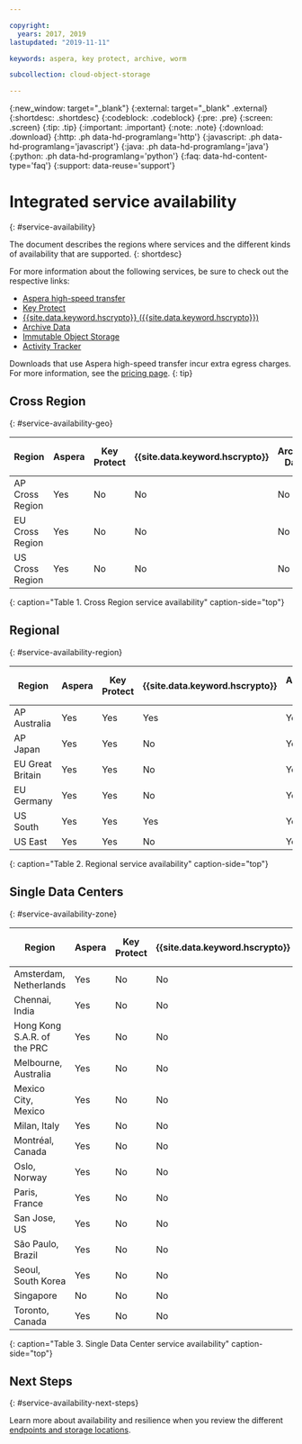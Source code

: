 ```yaml
---

copyright:
  years: 2017, 2019
lastupdated: "2019-11-11"

keywords: aspera, key protect, archive, worm

subcollection: cloud-object-storage

---
```

{:new_window: target="_blank"}
{:external: target="_blank" .external}
{:shortdesc: .shortdesc}
{:codeblock: .codeblock}
{:pre: .pre}
{:screen: .screen}
{:tip: .tip}
{:important: .important}
{:note: .note}
{:download: .download} 
{:http: .ph data-hd-programlang='http'} 
{:javascript: .ph data-hd-programlang='javascript'} 
{:java: .ph data-hd-programlang='java'} 
{:python: .ph data-hd-programlang='python'}
{:faq: data-hd-content-type='faq'}
{:support: data-reuse='support'}

# Integrated service availability
{: #service-availability}

The document describes the regions where services and the different kinds of availability that are supported.
{: shortdesc}

For more information about the following services, be sure to check out the respective links:

* [Aspera high-speed transfer](/docs/services/cloud-object-storage/basics?topic=cloud-object-storage-aspera)
* [Key Protect](/docs/services/cloud-object-storage/basics/cloud-object-storage/basics?topic=cloud-object-storage-encryption#sse-kp)
* [{{site.data.keyword.hscrypto}} ({{site.data.keyword.hscrypto}})](/docs/services/cloud-object-storage?topic=cloud-object-storage-encryption)
* [Archive Data](/docs/services/cloud-object-storage/basics?topic=cloud-object-storage-archive)
* [Immutable Object Storage](/docs/services/cloud-object-storage/basics?topic=cloud-object-storage-immutable)
* [Activity Tracker](/docs/services/Activity-Tracker-with-LogDNA?topic=logdnaat-getting-started#getting-started)


Downloads that use Aspera high-speed transfer incur extra egress charges. For more information, see the [pricing page](https://www.ibm.com/cloud/object-storage).
{: tip}

## Cross Region
{: #service-availability-geo}

| Region          | Aspera | Key Protect | {{site.data.keyword.hscrypto}} | Archive Data | Immutable Object Storage | Activity Tracker | Functions |
|-----------------|--------|-------------|--------------------------------|--------------|--------------------------|------------------|-----------|
| AP Cross Region | Yes    | No          | No                             | No           | No                       | Tokyo            | No        |
| EU Cross Region | Yes    | No          | No                             | No           | No                       | Frankfurt        | No        |
| US Cross Region | Yes    | No          | No                             | No           | Yes                      | Dallas           | No        |
{: caption="Table 1. Cross Region service availability" caption-side="top"}

## Regional
{: #service-availability-region}

| Region           | Aspera | Key Protect | {{site.data.keyword.hscrypto}} | Archive Data | Immutable Object Storage | Activity Tracker | Functions |
|------------------|--------|-------------|--------------------------------|--------------|--------------------------|------------------|-----------|
| AP Australia     | Yes    | Yes         | Yes                            | Yes          | Yes                      | Sydney           | No        |
| AP Japan         | Yes    | Yes         | No                             | Yes          | Yes                      | Tokyo            | Yes       |
| EU Great Britain | Yes    | Yes         | No                             | Yes          | Yes                      | London           | Yes       |
| EU Germany       | Yes    | Yes         | No                             | Yes          | Yes                      | Frankfurt        | Yes       |
| US South         | Yes    | Yes         | Yes                            | Yes          | Yes                      | Dallas           | Yes       |
| US East          | Yes    | Yes         | No                             | Yes          | Yes                      | Dallas           | Yes       |
{: caption="Table 2. Regional service availability" caption-side="top"}

## Single Data Centers
{: #service-availability-zone}

| Region                      | Aspera | Key Protect | {{site.data.keyword.hscrypto}} | Archive Data | Immutable Object Storage | Activity Tracker | Functions |
|-----------------------------|--------|-------------|--------------------------------|--------------|--------------------------|------------------|-----------|
| Amsterdam, Netherlands      | Yes    | No          | No                             | No           | No                       | Frankfurt        | No        |
| Chennai, India              | Yes    | No          | No                             | No           | No                       | Tokyo            | No        |
| Hong Kong S.A.R. of the PRC | Yes    | No          | No                             | No           | No                       | Tokyo            | No        |
| Melbourne, Australia        | Yes    | No          | No                             | No           | No                       | Sydney           | No        |
| Mexico City, Mexico         | Yes    | No          | No                             | No           | No                       | Dallas           | No        |
| Milan, Italy                | Yes    | No          | No                             | No           | No                       | Frankfurt        | No        |
| Montréal, Canada            | Yes    | No          | No                             | No           | No                       | Dallas           | No        |
| Oslo, Norway                | Yes    | No          | No                             | No           | No                       | Frankfurt        | No        |
| Paris, France               | Yes    | No          | No                             | No           | No                       | Frankfurt        | No        |
| San Jose, US                | Yes    | No          | No                             | No           | No                       | Dallas           | No        |
| São Paulo, Brazil           | Yes    | No          | No                             | Yes          | No                       | Dallas           | No        |
| Seoul, South Korea          | Yes    | No          | No                             | No           | No                       | Tokyo            | No        |
| Singapore                   | No     | No          | No                             | No           | No                       | Tokyo            | No        |
| Toronto, Canada             | Yes    | No          | No                             | Yes          | No                       | Dallas           | No        |
{: caption="Table 3. Single Data Center service availability" caption-side="top"}

## Next Steps
{: #service-availability-next-steps}

Learn more about availability and resilience when you review the different [endpoints and storage locations](/docs/services/cloud-object-storage?topic=cloud-object-storage-endpoints).
